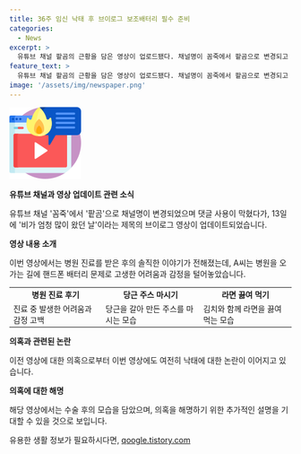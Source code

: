 ```yaml
---
title: 36주 임신 낙태 후 브이로그 보조배터리 필수 준비
categories:
  - News
excerpt: >
  유튜브 채널 팥곰의 근황을 담은 영상이 업로드됐다. 채널명이 꼼죽에서 팥곰으로 변경되고 댓글 사용이 막혔으며, 이전에 논란이 된 9개월차 낙태 수술 후기와 관련한 영상 대신, 병원 진료 후 경험을 담은 영상이 게재됐다. 영상에서는 A씨가 병원을 오가며 겪은 일들과 집에서 당근주스를 마시고 라면을 끓여 먹는 모습을 보여주고, 이에 대한 댓글과 의혹이 제기되었다. 해당 영상에 대한 의혹이 제기되고 있는 가운데, 낙태죄 폐지 이후 여전히 낙태죄 처벌 조항이 유지되고 있음에 대한 언급도 나왔다.
feature_text: >
  유튜브 채널 팥곰의 근황을 담은 영상이 업로드됐다. 채널명이 꼼죽에서 팥곰으로 변경되고 댓글 사용이 막혔으며, 이전에 논란이 된 9개월차 낙태 수술 후기와 관련한 영상 대신, 병원 진료 후 경험을 담은 영상이 게재됐다. 영상에서는 A씨가 병원을 오가며 겪은 일들과 집에서 당근주스를 마시고 라면을 끓여 먹는 모습을 보여주고, 이에 대한 댓글과 의혹이 제기되었다. 해당 영상에 대한 의혹이 제기되고 있는 가운데, 낙태죄 폐지 이후 여전히 낙태죄 처벌 조항이 유지되고 있음에 대한 언급도 나왔다.
image: '/assets/img/newspaper.png'
---
```


<p><img src="/assets/img/news.png" alt="rentncar 속보" /></p>

<p><b>유튜브 채널과 영상 업데이트 관련 소식</b></p>

<p data-ke-size="size16">유튜브 채널 '꼼죽'에서 '팥곰'으로 채널명이 변경되었으며 댓글 사용이 막혔다가, 13일에 '비가 엄청 많이 왔던 날'이라는 제목의 브이로그 영상이 업데이트되었습니다.</p>

<p><b>영상 내용 소개</b></p>

<p data-ke-size="size16">이번 영상에서는 병원 진료를 받은 후의 솔직한 이야기가 전해졌는데, A씨는 병원을 오가는 길에 핸드폰 배터리 문제로 고생한 어려움과 감정을 털어놓았습니다.</p>

<table>
  <tr>
    <td style="text-align: center; height: 17px;"><b>병원 진료 후기</b></td>
    <td style="text-align: center; height: 17px;"><b>당근 주스 마시기</b></td>
    <td style="text-align: center; height: 17px;"><b>라면 끓여 먹기</b></td>
  </tr>
  <tr>
    <td>진료 중 발생한 어려움과 감정 고백</td>
    <td>당근을 갈아 만든 주스를 마시는 모습</td>
    <td>김치와 함께 라면을 끓여 먹는 모습</td>
  </tr>
</table>

<p><b>의혹과 관련된 논란</b></p>

<p data-ke-size="size16">이전 영상에 대한 의혹으로부터 이번 영상에도 여전히 낙태에 대한 논란이 이어지고 있습니다.</p>

<p><b>의혹에 대한 해명</b></p>

<p data-ke-size="size16">해당 영상에서는 수술 후의 모습을 담았으며, 의혹을 해명하기 위한 추가적인 설명을 기대할 수 있을 것으로 보입니다.</p>
유용한 생활 정보가 필요하시다면, <a href="https://qoogle.tistory.com" rel="dofollow">qoogle.tistory.com</a>


